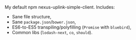 My default npm nexus-uplink-simple-client.
Includes:
- Sane file structure,
- Sane `package.json`/`bower.json`,
- ES6-to-ES5 transpiling/polyfilling (`Promise` with `bluebird`),
- Common libs (`lodash-next`, `co`, `should`).
